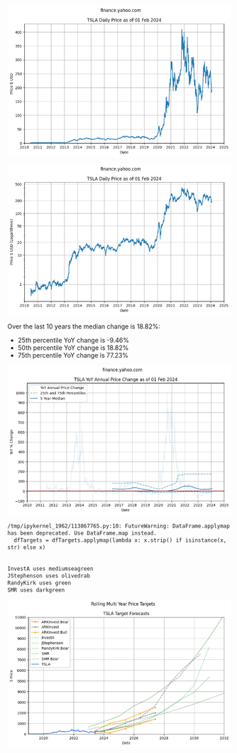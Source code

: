     
![png](images/tsla-prices_4_0.png)
    



    
![png](images/tsla-prices_5_0.png)
    




Over the last 10 years the median change is 18.82%:
- 25th percentile YoY change is -9.46%
- 50th percentile YoY change is 18.82%
- 75th percentile YoY change is 77.23%




    
![png](images/tsla-prices_7_0.png)
    


    /tmp/ipykernel_1962/113867765.py:10: FutureWarning: DataFrame.applymap has been deprecated. Use DataFrame.map instead.
      dfTargets = dfTargets.applymap(lambda x: x.strip() if isinstance(x, str) else x)


    InvestA uses mediumseagreen
    JStephenson uses olivedrab
    RandyKirk uses green
    SMR uses darkgreen



    
![png](images/tsla-prices_11_1.png)
    

